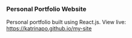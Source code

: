 

### Personal Portfolio Website 

Personal portfolio built using React.js. View live:  https://katrinapo.github.io/my-site
